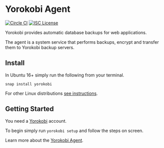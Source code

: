 Yorokobi Agent
==============

[![Circle CI](https://img.shields.io/circleci/project/github/yorokobicom/agent/master.svg)](https://circleci.com/gh/yorokobicom/agent/tree/master)
[![ISC License](https://img.shields.io/github/license/yorokobicom/agent.svg)](https://github.com/heroku/cli/blob/master/LICENSE)

Yorokobi provides automatic database backups for web applications.

The agent is a system service that performs backups, encrypt and
transfer them to Yorokobi backup servers.

## Install

In Ubuntu 16+ simply run the following from your terminal.


    snap install yorokobi


For other Linux distributions [see instructions](https://docs.snapcraft.io/installing-snapd/6735).

## Getting Started

You need a [Yorokobi](https://www.yorokobi.com) account. 

To begin simply run `yorokobi setup` and follow the steps on screen.

Learn more about the [Yorokobi Agent](https://www.yorokobi.com/docs/agent).
